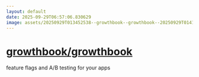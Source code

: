 ```yaml
---
layout: default
date: 2025-09-29T06:57:06.830629
image: assets/20250929T013452538--growthbook--growthbook--20250929T014151816--cropped.png
---
```


# [growthbook/growthbook](https://github.com/growthbook/growthbook)

feature flags and A/B testing for your apps
